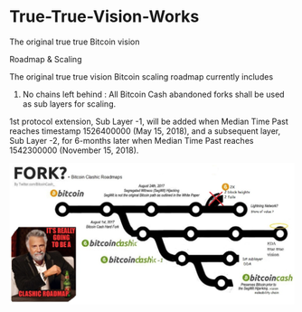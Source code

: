 # True-True-Vision-Works
The original true true Bitcoin vision


Roadmap & Scaling

The original true true vision Bitcoin scaling roadmap currently includes

1. No chains left behind : All Bitcoin Cash abandoned forks shall be used as sub layers for scaling.

1st protocol extension, Sub Layer -1, will be added when Median Time Past reaches timestamp 1526400000 (May 15, 2018), and a subsequent layer, Sub Layer -2, for 6-months later when Median Time Past reaches 1542300000 (November 15, 2018).








<img src="https://github.com/btcGIBUS/True-True-Vision-Scaling/blob/master/bitcoinclashic-1.jpg" alt="Scaling">

